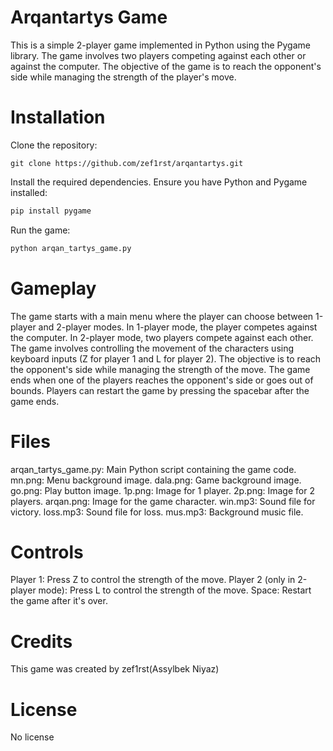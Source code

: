 # Arqantartys Game

This is a simple 2-player game implemented in Python using the Pygame library. The game involves two players competing against each other or against the computer. The objective of the game is to reach the opponent's side while managing the strength of the player's move.

# Installation

Clone the repository:

```git
git clone https://github.com/zef1rst/arqantartys.git
```

Install the required dependencies. Ensure you have Python and Pygame installed:

```cmd
pip install pygame
```
Run the game:

```cmd
python arqan_tartys_game.py
```

# Gameplay

The game starts with a main menu where the player can choose between 1-player and 2-player modes.
In 1-player mode, the player competes against the computer.
In 2-player mode, two players compete against each other.
The game involves controlling the movement of the characters using keyboard inputs (Z for player 1 and L for player 2).
The objective is to reach the opponent's side while managing the strength of the move.
The game ends when one of the players reaches the opponent's side or goes out of bounds.
Players can restart the game by pressing the spacebar after the game ends.

# Files

arqan_tartys_game.py: Main Python script containing the game code.
mn.png: Menu background image.
dala.png: Game background image.
go.png: Play button image.
1p.png: Image for 1 player.
2p.png: Image for 2 players.
arqan.png: Image for the game character.
win.mp3: Sound file for victory.
loss.mp3: Sound file for loss.
mus.mp3: Background music file.

# Controls

Player 1:
Press Z to control the strength of the move.
Player 2 (only in 2-player mode):
Press L to control the strength of the move.
Space:
Restart the game after it's over.

# Credits

This game was created by zef1rst(Assylbek Niyaz)

# License

No license
